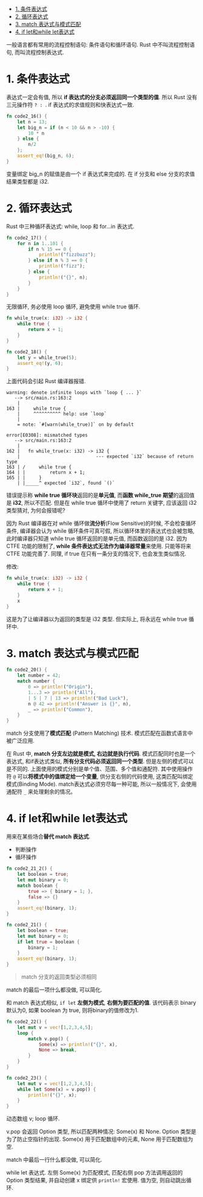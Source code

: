 
<!-- @import "[TOC]" {cmd="toc" depthFrom=1 depthTo=6 orderedList=false} -->

<!-- code_chunk_output -->

- [1. 条件表达式](#1-条件表达式)
- [2. 循环表达式](#2-循环表达式)
- [3. match 表达式与模式匹配](#3-match-表达式与模式匹配)
- [4. if let和while let表达式](#4-if-let和while-let表达式)

<!-- /code_chunk_output -->

一般语言都有常用的流程控制语句: 条件语句和循环语句. Rust 中不叫流程控制语句, 而叫流程控制表达式.

# 1. 条件表达式

表达式一定会有值, 所以 **if 表达式的分支必须返回同一个类型的值**. 所以 Rust 没有三元操作符 `? : `. if 表达式的求值规则和快表达式一致.

```rust
fn code2_16() {
	let n = 13;
	let big_n = if (n < 10 && n > -10) {
		10 * n
	} else {
		n/2
	};
	assert_eq!(big_n, 6);
}
```

变量绑定 big_n 的赋值是由一个 if 表达式来完成的. 在 if 分支和 else 分支的求值结果类型都是 i32.

# 2. 循环表达式

Rust 中三种循环表达式: while, loop 和 for...in 表达式.

```rust
fn code2_17() {
	for n in 1..101 {
		if n % 15 == 0 {
			println!("fizzbuzz");
		} else if n % 3 == 0 {
			println!("fizz");
		} else {
			println!("{}", n);
		}
	}
}
```

无限循环, 务必使用 loop 循环, 避免使用 while true 循环.

```rust
fn while_true(x: i32) -> i32 {
	while true {
		return x + 1;
	}
}

fn code2_18() {
	let y = while_true(5);
	assert_eq!(y, 6);
}
```

上面代码会引起 Rust 编译器报错.

```
warning: denote infinite loops with `loop { ... }`
   --> src/main.rs:163:2
    |
163 |     while true {
    |     ^^^^^^^^^^ help: use `loop`
    |
    = note: `#[warn(while_true)]` on by default

error[E0308]: mismatched types
   --> src/main.rs:163:2
    |
162 |   fn while_true(x: i32) -> i32 {
    |                            --- expected `i32` because of return type
163 | /     while true {
164 | |         return x + 1;
165 | |     }
    | |_____^ expected `i32`, found `()`
```

错误提示称 **while true 循环块**返回的是**单元值**, 而**函数 while_true 期望**的返回值是 **i32**, 所以不匹配. 但是在 while true 循环中使用了 return 关键字, 应该返回 i32 类型猜对, 为何会报错呢?

因为 Rust 编译器在对 while 循环做**流分析**(Flow Sensitive)的时候, 不会检查循环条件, 编译器会认为 while 循环条件可真可假, 所以循环体里的表达式也会被忽略, 此时编译器只知道 while true 循环返回的是单元值, 而函数返回的是 i32. 因为 CTFE 功能的限制了, **while 条件表达式无法作为编译器常量**来使用. 只能等将来 CTFE 功能完善了. 同理, if true 在只有一条分支的情况下, 也会发生类似情况.

修改:

```rust
fn while_true(x: i32) -> i32 {
	while true {
		return x + 1;
	}
	x
}
```

这是为了让编译器以为返回的类型是 i32 类型. 但实际上, 将永远在 while true 循环中.

# 3. match 表达式与模式匹配

```rust
fn code2_20() {
	let number = 42;
	match number {
	    0 => println!("Origin"),
	    1...3 => println!("All"),
	    | 5 | 7 | 13 => println!("Bad Luck"),
	    n @ 42 => println!("Answer is {}", n),
	    _ => println!("Common"),
	}
}
```

match 分支使用了**模式匹配** (Pattern Matching) 技术. 模式匹配在函数式语言中被广泛应用.

在 Rust 中, **match 分支左边就是模式, 右边就是执行代码**. 模式匹配同时也是一个表达式, 和if表达式类似, **所有分支代码必须返回同一个类型**. 但是左侧的模式可以是不同的. 上面使用的模式分别是单个值、范围、多个值和通配符. 其中使用操作符 `@` 可以**将模式中的值绑定给一个变量**, 供分支右侧的代码使用, 这类匹配叫绑定模式(Binding Mode). match表达式必须穷尽每一种可能, 所以一般情况下, 会使用通配符 `_` 来处理剩余的情况。

# 4. if let和while let表达式

用来在某些场合**替代 match 表达式**.

* 判断操作
* 循环操作

```rust
fn code2_21_2() {
	let boolean = true;
	let mut binary = 0;
	match boolean {
		true => { binary = 1; },
		false => {}
	}
	assert_eq!(binary, 1);
}

fn code2_21() {
	let boolean = true;
	let mut binary = 0;
	if let true = boolean {
		binary = 1;
	}
	assert_eq!(binary, 1);
}
```

> match 分支的返回类型必须相同

match 的最后一项什么都没做, 可以简化.

和 match 表达式相似, `if let` **左侧为模式**, **右侧为要匹配的值**. 该代码表示 binary 默认为0, 如果 boolean 为 true, 则将binary的值修改为1.

```rust
fn code2_22() {
	let mut v = vec![1,2,3,4,5];
	loop {
		match v.pop() {
			Some(x) => println!("{}", x),
			None => break,
		}
	}
}

fn code2_23() {
	let mut v = vec![1,2,3,4,5];
	while let Some(x) = v.pop() {
	    println!("{}", x);
	}
}
```

动态数组 v; loop 循环.

v.pop 会返回 Option 类型, 所以匹配两种情况: Some(x) 和 None. Option 类型是为了防止空指针的出现. Some(x) 用于匹配数组中的元素, None 用于匹配数组为空.

match 中最后一行什么都没做, 可以简化.

while let 表达式. 左侧 Some(x) 为匹配模式, 匹配右侧 pop 方法调用返回的 Option 类型结果, 并自动创建 x 绑定供 `println!` 宏使用. 值为空, 则自动跳出循环.